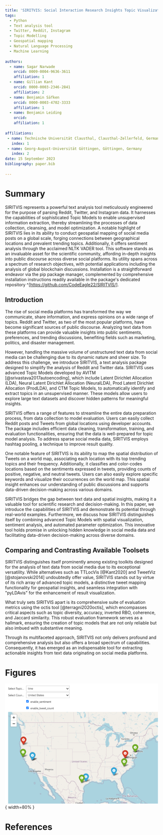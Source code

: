 ```yaml
---
title: 'SIRITVIS: Social Interaction Research Insights Topic Visualization'
tags:
  - Python
  - Text analysis tool
  - Twitter, Reddit, Instagram
  - Topic Modelling
  - Geospatial mapping
  - Natural Language Processing
  - Machine Learning
 
authors:
  - name: Sagar Narwade
    orcid: 0009-0004-9636-3611
    affiliation: 1
  - name: Gillian Kant
    orcid: 0000-0003-2346-2841
    affiliation: 2
  - name: Benjamin Säfken
    orcid: 0000-0003-4702-3333
    affiliation: 1
  - name: Benjamin Leiding
    orcid:
    affiliation: 1

affiliations:
 - name: Technische Universität Clausthal, Clausthal-Zellerfeld, Germany
   index: 1
 - name: Georg-August-Universität Göttingen, Göttingen, Germany
   index: 2
date: 15 September 2023
bibliography: paper.bib

---
```


# Summary

SIRITVIS represents a powerful text analysis tool meticulously engineered for the purpose of parsing Reddit, Twitter, and Instagram data. It harnesses the capabilities of sophisticated Topic Models to enable unsupervised information extraction, thereby streamlining the processes of data collection, cleansing, and model optimization. A notable highlight of SIRITVIS lies in its ability to conduct geospatial mapping of social media posts on a global scale, forging connections between geographical locations and prevalent trending topics. Additionally, it offers sentiment analysis through the acclaimed NLTK VADER tool. This software stands as an invaluable asset for the scientific community, affording in-depth insights into public discourse across diverse social platforms. Its utility spans across a spectrum of research objectives, with potential applications including the analysis of global blockchain discussions. Installation is a straightforward endeavor via the pip package manager, complemented by comprehensive installation instructions readily available in the package's dedicated repository ^[https://github.com/CodeEagle22/SIRITVIS/].


## Introduction

The rise of social media platforms has transformed the way we communicate, share information, and express opinions on a wide range of topics. Reddit and Twitter, as two of the most popular platforms, have become significant sources of public discourse. Analyzing text data from these platforms can provide valuable insights into public sentiments, preferences, and trending discussions, benefiting fields such as marketing, politics, and disaster management.

However, handling the massive volume of unstructured text data from social media can be challenging due to its dynamic nature and sheer size. To address this challenge, we introduce SIRITVIS, a text analysis package designed to simplify the analysis of Reddit and Twitter data. SIRITVIS uses advanced Topic Models developed by AVITM [@srivastava2017autoencoding], which include Latent Dirichlet Allocation (LDA), Neural Latent Dirichlet Allocation (NeuralLDA), Prod Latent Dirichlet Allocation (ProdLDA), and CTM Topic Models, to automatically identify and extract topics in an unsupervised manner. These models allow users to explore large text datasets and discover hidden patterns for meaningful insights.

SIRITVIS offers a range of features to streamline the entire data preparation process, from data collection to model evaluation. Users can easily collect Reddit posts and Tweets from global locations using developer accounts. The package includes efficient data cleaning, transformation, training, and evaluation functionalities, ensuring that the data is well-prepared for topic model analysis. To address sparse social media data, SIRITVIS employs hashtag pooling, a technique to improve result quality.

One notable feature of SIRITVIS is its ability to map the spatial distribution of Tweets on a world map, associating each location with its top trending topics and their frequency. Additionally, it classifies and color-codes locations based on the sentiments expressed in tweets, providing counts of positive, negative, and neutral tweets. Users can also easily explore specific keywords and visualize their occurrences on the world map. This spatial insight enhances our understanding of public discussions and supports data-driven decision-making across various domains.

SIRITVIS bridges the gap between text data and spatial insights, making it a valuable tool for scientific research and decision-making. In this paper, we introduce the capabilities of SIRITVIS and demonstrate its potential through real-world examples. Furthermore, we discuss how SIRITVIS distinguishes itself by combining advanced Topic Models with spatial visualization, sentiment analysis, and automated parameter optimization. This innovative tool holds promise in unlocking hidden knowledge in social media data and facilitating data-driven decision-making across diverse domains.


## Comparing and Contrasting Available Toolsets

SIRITVIS distinguishes itself prominently among existing toolkits designed for the analysis of text data from social media due to its exceptional versatility. While alternatives such as TTLocVis [@Kant2020] and TweetViz [@stojanovski2014] undoubtedly offer value, SIRITVIS stands out by virtue of its rich array of advanced topic models, a distinctive tweet mapping functionality for geospatial insights, and seamless integration with "pyLDAvis" for the enhancement of result visualization.

What truly sets SIRITVIS apart is its comprehensive suite of evaluation metrics using the octis tool [@terragni2020octis], which encompasses critical aspects such as topic diversity, accuracy, inverted RBO, coherence, and Jaccard similarity. This robust evaluation framework serves as a hallmark, ensuring the creation of topic models that are not only reliable but also imbued with substantive meaning.

Through its multifaceted approach, SIRITVIS not only delivers profound and comprehensive analysis but also offers a broad spectrum of capabilities. Consequently, it has emerged as an indispensable tool for extracting actionable insights from text data originating on social media platforms.




# Figures

![Topic Mapper.\label{fig:Topic Mapper}](topic_mapper.png){ width=80% }

# References